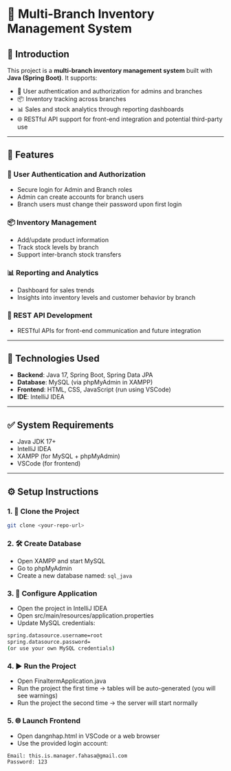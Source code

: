 # 🏪 Multi-Branch Inventory Management System

## 📌 Introduction
This project is a **multi-branch inventory management system** built with **Java (Spring Boot)**. It supports:
- 🔐 User authentication and authorization for admins and branches  
- 📦 Inventory tracking across branches  
- 📊 Sales and stock analytics through reporting dashboards  
- 🌐 RESTful API support for front-end integration and potential third-party use

---
## 🚀 Features
### 🔐 User Authentication and Authorization
- Secure login for Admin and Branch roles  
- Admin can create accounts for branch users  
- Branch users must change their password upon first login  
### 📦 Inventory Management
- Add/update product information  
- Track stock levels by branch  
- Support inter-branch stock transfers  
### 📊 Reporting and Analytics
- Dashboard for sales trends  
- Insights into inventory levels and customer behavior by branch  
### 🧩 REST API Development
- RESTful APIs for front-end communication and future integration

---
## 🧰 Technologies Used
- **Backend**: Java 17, Spring Boot, Spring Data JPA  
- **Database**: MySQL (via phpMyAdmin in XAMPP)  
- **Frontend**: HTML, CSS, JavaScript (run using VSCode)  
- **IDE**: IntelliJ IDEA

---
## ✅ System Requirements
- Java JDK 17+  
- IntelliJ IDEA  
- XAMPP (for MySQL + phpMyAdmin)  
- VSCode (for frontend)  

---
## ⚙️ Setup Instructions
### 1. 🧪 Clone the Project
```bash
git clone <your-repo-url>
```

### 2. 🛠 Create Database
- Open XAMPP and start MySQL
- Go to phpMyAdmin
- Create a new database named: `sql_java`

### 3. 🔧 Configure Application
- Open the project in IntelliJ IDEA
- Open src/main/resources/application.properties
- Update MySQL credentials:
```bash
spring.datasource.username=root
spring.datasource.password=
(or use your own MySQL credentials)
```

### 4. ▶️ Run the Project
- Open FinaltermApplication.java
- Run the project the first time → tables will be auto-generated (you will see warnings)
- Run the project the second time → the server will start normally

### 5. 🌐 Launch Frontend
- Open dangnhap.html in VSCode or a web browser
- Use the provided login account:
```bash
Email: this.is.manager.fahasa@gmail.com  
Password: 123
```
